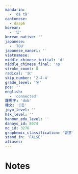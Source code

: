 ```yaml
---
mandarin:
  - 'dá tà'
cantonese:
  - daap6
korean:
  - '답'
korean_native: ''
japanese:
  - 'TOU'
japanese_nanori: ''
vietnamese:
middle_chinese_initial: 'd'
middle_chinese_final: 'ʌp'
stroke_count: 8
radical: '水'
skip_number: '2-4-4'
grade_level: '名'
pos: ''
english:
  - 'connected'
羅馬字: 'dob'
韓文: '돕'
joyo_level: ''
hsk_level: ''
hanmun_edu_level: ''
danayo_id: 8074
mc_id: 3276
graphemic_classification: '會意'
stand_in: 'FALSE'
aliases:
---
```


# Notes
